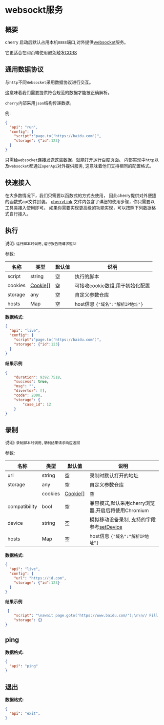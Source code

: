 # websockt服务

## 概要

  cherry 启动后默认占用本机`8888`端口,对外提供[websocket](https://developer.mozilla.org/zh-CN/docs/Web/API/WebSocket)服务。

  它更适合在网页端使用避免触发[CORS](https://wicg.github.io/cors-rfc1918)


## 通用数据协议

  与`http`不同`Websocket`采用数据协议进行交互。
  
  这意味着我们需要提供符合规范的数据才能被正确解析。

  `cherry`内部采用`json`结构传递数据。
  
  例:

  ```json
  {
    "api": "run",
    "config": {
      "script":"page.to('https://baidu.com')",
      "storage": {"id":123}
    }
  }
  ```
  
  只需给`websocket`连接发送这些数据，就能打开运行百度页面。
  内部实现中`http`以及`websocket`都通过`openApi`对外提供服务,
  这意味着他们支持相同的配置格式。

## 快速接入

在大多数情况下，我们只需要以函数式的方式去使用，
因此cherry提供对外便捷的函数式api文件封装。
[cherryLink](https://coding.jd.com/cherry/cherry/blob/master/packages/cherry-link/cherryLink.ts)
文件内包含了详细的使用步骤，你只需要以工具类接入使用即可。
如果你需要实现更高级的功能实现，可以按照下列数据格式自行接入。

## 执行

  说明: `运行脚本时调用,运行报告随请求返回`

  参数:
  
  | 名称        | 类型   |  默认值  | 说明  |
  | --------   | --------  | --------  |  -------- |
  | script     | string |   空     |  执行的脚本|
  | cookies    | [Cookie](https://dqa.jd.com/cherry/guide/data/cookie.html)[]    |  空     | 可接收cookie数组,用于初始化配置 |
  | storage    | any    |  空     | 自定义参数仓库    |
  | hosts       | Map    | 空      | host信息 `{"域名":"解析IP地址"}`|  


**数据格式:**
  ```json
  {
    "api": "live",
    "config": {
      "script":"page.to('https://baidu.com')",
      "storage": {"id":123}
    }
  }
  ```

**结果示例**

```json
{
    "duration": 9392.7518,
    "success": true,
    "msg": "",
    "divertor": [],
    "code": 2000,
    "storage": {
        "case_id": 12
    }
}
```



## 录制

  说明: `录制脚本时调用,录制结果请求响应返回`

  参数:

  | 名称        | 类型   |  默认值  | 说明  |
  | --------   | --------  | --------  |  -------- |
  | url      | string| 空   |  录制时默认打开的地址   |
  | storage    | any    |  空     | 自定义参数仓库    |
    | cookies    | [Cookie](https://dqa.jd.com/cherry/guide/data/cookie.html)[]    |  空     | 可接收cookie数组,用于初始化配置 |
  | compatibility      | bool| 空   |  兼容模式,默认采用cherry浏览器,开启后将使用Chromium  |
  | device    | string    |  空     | 模拟移动设备录制, 支持的字段参考[setDevice](https://coding.jd.com/cherry/core/blob/master/src/server/deviceDescriptorsSource.json) |
  | hosts       | Map    | 空      | host信息 `{"域名":"解析IP地址"}`|     

**数据格式:**
  ```json
  {
    "api": "live",
    "config": {
      "url": "https://jd.com",
      "storage": {"id":123}
    }
  }
  ```

**结果示例**

```json
 {
    "script": "\nawait page.goto('https://www.baidu.com/');\n\n// Fill input[name=\"wd\"]\nawait dom.fill('input[name=\"wd\"]','2');\n\n// Click input[name=\"wd\"]\nawait dom.click('input[name=\"wd\"]');\n\n// Fill input[name=\"wd\"]\nawait dom.fill('input[name=\"wd\"]','2222');\n\n// Click text=百度一下\nawait dom.click('text=百度一下');",
    "storage": {}
}
```

## ping

  **数据格式:**
  ```json
  {
    "api": "ping"
  }
  ```



## 退出

  **数据格式:**

  ```json
  {
    "api": "exit",
  }
  ```


  




